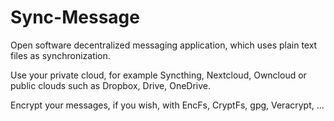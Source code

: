 # Sync-Message

Open software decentralized messaging application, which uses plain text files as synchronization.

Use your private cloud, for example Syncthing, Nextcloud, Owncloud or public clouds such as Dropbox, Drive, OneDrive.

Encrypt your messages, if you wish, with EncFs, CryptFs, gpg, Veracrypt, ...
